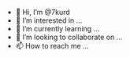 - 👋 Hi, I’m @7kurd
- 👀 I’m interested in ...
- 🌱 I’m currently learning ...
- 💞️ I’m looking to collaborate on ...
- 📫 How to reach me ...

<!---
7kurd/7kurd is a ✨ special ✨ repository because its `README.md` (this file) appears on your GitHub profile.
You can click the Preview link to take a look at your changes.
--
